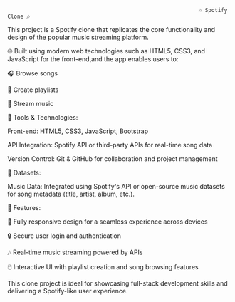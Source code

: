                                                                 🎶 Spotify Clone 🎶

This project is a  Spotify clone that replicates the core functionality and design of the popular music streaming platform.

🌐 Built using modern web technologies such as HTML5, CSS3, and JavaScript for the front-end,and the app enables users to:

🎧 Browse songs

📜 Create playlists

📡 Stream music

🔧 Tools & Technologies:

Front-end: HTML5, CSS3, JavaScript, Bootstrap


API Integration: Spotify API or third-party APIs for real-time song data

Version Control: Git & GitHub for collaboration and project management

📂 Datasets:

Music Data: Integrated using Spotify's API or open-source music datasets for song metadata (title, artist, album, etc.).

📱 Features:

📱 Fully responsive design for a seamless experience across devices

🔒 Secure user login and authentication

🎶 Real-time music streaming powered by APIs

🖱️ Interactive UI with playlist creation and song browsing features

This clone project is ideal for showcasing full-stack development skills and delivering a Spotify-like user experience.
